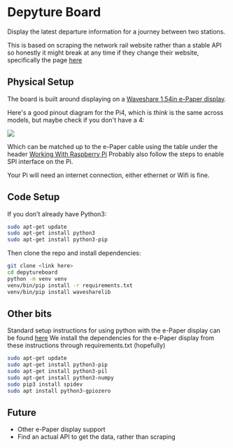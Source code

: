 # Depyture Board

Display the latest departure information for a journey between 
two stations.

This is based on scraping the network rail website rather than
a stable API so honestly it might break at any time if they 
change their website, specifically the page 
[here]("https://www.nationalrail.co.uk/live-trains/departures)

## Physical Setup

The board is built around displaying on a 
[Waveshare 1.54in e-Paper display](https://www.waveshare.com/1.54inch-e-paper.htm).

Here's a good pinout diagram for the Pi4, which is _think_ is the 
same across models, but maybe check if you don't have a 4:

![](https://www.raspberrypi.com/documentation/computers/images/GPIO-Pinout-Diagram-2.png?hash=df7d7847c57a1ca6d5b2617695de6d46)

Which can be matched up to the e-Paper cable using the table under 
the header [Working With Raspberry Pi](https://www.waveshare.com/wiki/1.54inch_e-Paper_Module_Manual#Program_Principle)
Probably also follow the steps to enable SPI interface on the Pi.

Your Pi will need an internet connection, either ethernet or Wifi is
fine.


## Code Setup

If you don't already have Python3:

```bash
sudo apt-get update
sudo apt-get install python3
sudo apt-get install python3-pip
```

Then clone the repo and install dependencies:

```bash
git clone <link here>
cd depytureboard
python -m venv venv
venv/bin/pip install -r requirements.txt
venv/bin/pip install wavesharelib
```


## Other bits

Standard setup instructions for using python with the 
e-Paper display can be found [here](https://www.waveshare.com/wiki/1.54inch_e-Paper_Module_Manual#Python)
We install the dependencies for the e-Paper display from 
these instructions through requirements.txt (hopefully)

```bash
sudo apt-get update
sudo apt-get install python3-pip
sudo apt-get install python3-pil
sudo apt-get install python3-numpy
sudo pip3 install spidev
sudo apt install python3-gpiozero
```



## Future

- Other e-Paper display support
- Find an actual API to get the data, rather than scraping
